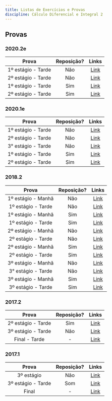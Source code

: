```yaml
---
title: Listas de Exercícios e Provas
discipline: Cálculo Diferencial e Integral 2
---
```


## Provas

### 2020.2e
**Prova** | **Reposição?** | **Links**  |
:---: | :---:| :---: |
1º estágio - Tarde | Não | [Link](https://drive.google.com/file/d/1_IUuwWspXrg4SnFk3hdGw6pfqb8CSMxY/view?usp=sharing) |
2º estágio - Tarde | Não | [Link](https://drive.google.com/file/d/1OxIDDHqTK8QUOtLEAkbg7-IZfa71UNNo/view?usp=sharing) |
1º estágio - Tarde | Sim | [Link](https://drive.google.com/file/d/1hwDxtblr5Sm7y3kZ2np9DSWUSe-gB2is/view?usp=sharing) |
2º estágio - Tarde | Sim | [Link](https://drive.google.com/file/d/1NneHrkHpnPf5HnKnSfcwwknyVjBkC3Bc/view?usp=sharing) |

### 2020.1e
**Prova** | **Reposição?** | **Links**  |
:---: | :---:| :---: |
1º estágio - Tarde | Não | [Link](https://drive.google.com/file/d/1w5HOptx3vmwvOHxaqY6gh6xOKGJE63o3/view?usp=sharing) |
2º estágio - Tarde | Não | [Link](https://drive.google.com/file/d/1JhM6XlMcYgVdV3fswiQS61lEj6h69IdW/view?usp=sharing) |
3° estágio - Tarde | Não | [Link](https://drive.google.com/file/d/1Cmh5uVkLX68hb9vg5fRklXHACvKIpChj/view?usp=sharing) |
1º estágio - Tarde | Sim | [Link](https://drive.google.com/file/d/1Pnh74Gd_ZkodRIS3DNajEm02L3qpmNE0/view?usp=sharing) |
2º estágio - Tarde | Sim | [Link](https://drive.google.com/file/d/1ntYXXr4xLD_TPTjnTU45PftI3o4HVaHu/view?usp=sharing) |


### 2018.2
**Prova** | **Reposição?** | **Links**  |
:---: | :---:| :---: |
1º estágio - Manhã | Não | [Link](https://drive.google.com/open?id=1NiVh-zt6JuH24lGvSMw_dFkyK0wCmr0I) |
1º estágio - Tarde | Não | [Link](https://drive.google.com/open?id=1T4yuyQgLmiaU5rASXbhuxthml7A3_gSJ) |
1º estágio - Manhã | Sim | [Link](https://drive.google.com/open?id=1-q7qe8L8CnHZAQmK1soriwgYIcfRt-JE) |
1º estágio - Tarde | Sim | [Link](https://drive.google.com/open?id=18VFYyo2r76a5EWOj2t-45QdQrh6YFueq) |
2º estágio - Manhã | Não | [Link](https://drive.google.com/open?id=10F7h3C7-W59ahgrNVOip1ZYkEM-XtJwy) |
2º estágio - Tarde | Não | [Link](https://drive.google.com/open?id=1Z9x8vt6lxl_r6UF6_mVZWJnwLrzFm8YR) |
2º estágio - Manhã | Sim | [Link](https://drive.google.com/open?id=1umDmyaQ3OkKD1GIHVbNvLLp85EXMFOfp) |
2º estágio - Tarde | Sim | [Link](https://drive.google.com/open?id=1a-Tt4IftVTJG79ebFzP60DIs1SWi0fL6) |
3º estágio - Manhã | Não | [Link](https://drive.google.com/open?id=1qysUXK3e_oVETjrWfdXhELgjZ0gc77oc) |
3° estágio - Tarde | Não | [Link](https://drive.google.com/open?id=1MMomH-E47pR5oTYD1J6HqdkNmOT4eFWH) |
3º estágio - Manhã | Sim | [Link](https://drive.google.com/open?id=1GnEguOvDQ22jvSFlNkrT5Of8GcjC1f9l) |
3º estágio - Tarde | Sim | [Link](https://drive.google.com/open?id=1ARlecDaDEfxFNYhDkvK8C-mHEjpqJ_9W) |
### 2017.2
**Prova** | **Reposição?** | **Links**  |
:---: | :---:| :---: |
2º estágio - Tarde| Sim | [Link](https://drive.google.com/file/d/1sq4dZUcmQZny7ZHyO-H9l2Fp60FrrOF-) |
3º estágio - Tarde| Não | [Link](https://drive.google.com/open?id=1tXJikiVM85zRx8nSUY634ixUmGDAHwaB) |
Final - Tarde | - | [Link](https://drive.google.com/open?id=1Ah2Fk7nEF-993tanSMu9JJBndKTd5mCR) |
### 2017.1
**Prova** | **Reposição?** | **Links**  |
:---: | :---:| :---: |
3º estágio | Não | [Link](https://drive.google.com/open?id=1LVqcSX1h8Hny_jMncuf0ag45kL-hAjvL) |
3º estágio - Tarde | Som | [Link](https://drive.google.com/open?id=1wAEa1zivQw1sauT9e3BTVrrnmQr_rcFd) |
Final | - | [Link](https://drive.google.com/open?id=1bE17azD4RjRfFOzO4HNSm1f9rFtTnu76) |

